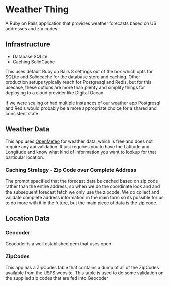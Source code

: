 # Weather Thing

A Ruby on Rails application that provides weather forecasts based on US addresses and zip codes.

## Infrastructure
+ Database SQLite
+ Caching SolidCache

This uses default Ruby on Rails 8 settings out of the box which opts for SQLite and Solidcache for the database store and caching. Other production setups typically reach for Postgresql and Redis, but for this usecase, these options are more than plenty and simplify things for deploying to a cloud provider like Digital Ocean. 

If we were scaling or had multiple instances of our weather app Postgresql and Redis would probably be a more appropriate choice for a shared and consistent state.

## Weather Data
This app uses [OpenMeteo](https://open-meteo.com/en/docs) for weather data, which is free and does not require any api validation. It just requires you to have the Latitude and Longitude and know what kind of information you want to lookup for that particular location.

### Caching Strategy - Zip Code over Complete Address
The prompt specified that the forecast data be cached based on zip code rather than the entire address, so when we do the coordinate look and and the subsequent forecast fetch we only use the zipcode. We do collect and validate complete address information in the main form so its possible for us to do more with it in the future, but the main piece of data is the zip code. 

## Location Data
### Geocoder
Geocoder is a well established gem that uses open

### ZipCodes
This app has a ZipCodes table that contains a dump of all of the ZipCodes available from the USPS website. This table is used to do some validation on the supplied zip codes that are fed into Geocoder




